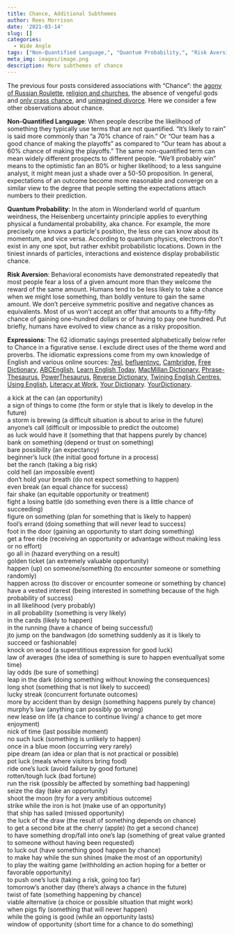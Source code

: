 ```yaml
---
title: Chance, Additional Subthemes
author: Rees Morrison
date: '2021-03-14'
slug: []
categories:
  - Wide Angle
tags: ["Non-Quantified Language,", "Quantum Probability,", "Risk Aversion", "Expressions"]
meta_img: images/image.png
description: More subthemes of chance
---
```


The previous four posts considered associations with “Chance”:  the [agony of Russian Roulette](https://themesfromart.com/blog/2021-03-14-chancedeerhunter/chancedeer/), [religion and churches](https://themesfromart.com/blog/2021-03-14-chancechurch/chancechurch/), the absence of vengeful gods and [only crass chance](https://themesfromart.com/blog/2021-03-14-chancehap/chancehap/), and [unimagined divorce](https://themesfromart.com/blog/2021-03-14-chancewinner/chancewinner/).   Here we consider a few other observations about chance.

<!--more-->

**Non-Quantified Language**:  When people describe the likelihood of something they typically use terms that are not quantified.  “It’s likely to rain” is said more commonly than “a 70% chance of rain.”  Or “Our team has a good chance of making the playoffs” as compared to “Our team has about a 60% chance of making the playoffs.”  The same non-quantified term can mean widely different prospects to different people.  “We’ll probably win” means to the optimistic fan an 80% or higher likelihood; to a less sanguine analyst, it might mean just a shade over a 50-50 proposition.  In general, expectations of an outcome become more reasonable and converge on a similar view to the degree that people setting the expectations attach numbers to their prediction.

**Quantum Probability**:  In the atom in Wonderland world of quantum weirdness, the Heisenberg uncertainty principle applies to everything physical a fundamental probability, aka chance.  For example, the more precisely one knows a particle's position, the less one can know about its momentum, and vice versa.  According to quantum physics, electrons don’t exist in any one spot, but rather exhibit probabilistic locations.  Down in the tiniest innards of particles, interactions and existence display  probabilistic chance.

**Risk Aversion**:  Behavioral economists have demonstrated repeatedly that most people fear a loss of a given amount more than they welcome the reward of the same amount.  Humans tend to be less likely to take a chance when we might lose something, than boldly venture to gain the same amount.  We don’t perceive symmetric positive and negative chances as equivalents.  Most of us won’t accept an offer that amounts to a fifty-fifty chance of gaining one-hundred dollars or of having to pay one hundred.  Put briefly, humans have evolved to view chance as a risky proposition.

**Expressions**: The 62 idiomatic sayings presented alphabetically below refer to Chance in a figurative sense. I exclude direct uses of the theme word and proverbs. The idiomatic expressions come from my own knowledge of English and various online sources:  [7esl](https://7esl.com/drinking-idioms/), [befluentnyc](https://befluentnyc.tumblr.com/post/91265393607/some-idioms-and-expressions-related-to-drinking), [Cambridge](Https://dictionary.cambridge.org/topics/drink/drinking-alcohol/),  [Free Dictionary](https://idioms.thefreedictionary.com/),  [ABCEnglish](https://www.abcenglish.nl/english-phrases-when-drinking-alcohol/), [Learn English Today](https://www.learn-english-today.com/idioms/idiom-categories/luck/luck-opportunity1.html),  [MacMillan Dictionary](https://www.macmillandictionary.com/dictionary/british/in-all-probability),  [Phrase-Thesaurus](https://www.phrases.org.uk/phrase-thesaurus/related/drink.html), [PowerThesaurus](https://www.powerthesaurus.org/drink_alcohol/synonyms), [Reverse Dictionary](https://reversedictionary.org/wordsfor/alcohol), [Twining English Centres](https://www.twinenglishcentres.com/blog/14-drink-idioms), [Using English](https://www.usingenglish.com/reference/idioms/cat/7.html), [Literacy at Work](https://www.literacyatwork.net/), [Your Dictionary](https://www.yourdictionary.com/hangover). [YourDictionary](https://grammar.yourdictionary.com/slang/popular-slang-getting-drunk-today-history). 


a kick at the can (an opportunity)  
a sign of things to come (the form or style that is likely to develop in the future)  
a storm is brewing (a difficult situation is about to arise in the future)  
anyone’s call (difficult or impossible to predict the outcome)  
as luck would have it (something that that happens purely by chance)  
bank on something (depend or trust on something)  
bare possibility (an expectancy)  
beginner’s luck (the initial good fortune in a process)  
bet the ranch (taking a big risk)  
cold hell (an impossible event)  
don’t hold your breath (do not expect something to happen)  
even break (an equal chance for success)  
fair shake (an equitable opportunity or treatment)  
fight a losing battle (do something even there is a little chance of succeeding)  
figure on something (plan for something that is likely to happen)  
fool’s errand (doing something that will never lead to success)  
foot in the door (gaining an opportunity to start doing something)  
get a free ride (receiving an opportunity or advantage without making less or no effort)  
go all in (hazard everything on a result)  
golden ticket (an extremely valuable opportunity)  
happen (up)   on someone/something (to encounter someone or something randomly)  
happen across (to discover or encounter someone or something by chance)  
have a vested interest (being interested in something because of the high probability of success)  
in all likelihood (very probably)  
in all probability (something is very likely)  
in the cards (likely to happen)  
in the running (have a chance of being successful)  
jto jump on the bandwagon (do something suddenly as it is likely to succeed or fashionable)  
knock on wood (a superstitious expression for good luck)  
law of averages (the idea of something is sure to happen eventuallyat some time)  
lay odds (be sure of something)  
leap in the dark (doing something without knowing the consequences)  
long shot (something that is not likely to succeed)  
lucky streak (concurrent fortunate outcomes)  
more by accident than by design (something happens purely by chance)  
murphy’s law (anything can possibly go wrong)  
new lease on life (a chance to continue living/ a chance to get more enjoyment)  
nick of time (last possible moment)  
no such luck (something is unlikely to happen)  
once in a blue moon (occurring very rarely)  
pipe dream (an idea or plan that is not practical or possible)  
pot luck (meals where visitors bring food)  
ride one’s luck (avoid failure by good fortune)  
rotten/tough luck (bad fortune)  
run the risk (possibly be affected by something bad happening)  
seize the day (take an opportunity)  
shoot the moon (try for a very ambitious outcome)  
strike while the iron is hot (make use of an opportunity)  
that ship has sailed (missed opportunity)  
the luck of the draw (the result of something depends on chance)  
to get a second bite at the cherry (apple)   (to get a second chance)  
to have something drop/fall into one’s lap (something of great value granted to someone without having been requested)  
to luck out (have something good happen by chance)  
to make hay while the sun shines (make the most of an opportunity)  
to play the waiting game (withholding an action hoping for a better or favorable opportunity)  
to push one’s luck (taking a risk, going too far)  
tomorrow’s another day (there’s always a chance in the future)  
twist of fate (something happening by chance)  
viable alternative (a choice or possible situation that might work)  
when pigs fly (something that will never happen)  
while the going is good (while an opportunity lasts)  
window of opportunity (short time for a chance to do something)  

